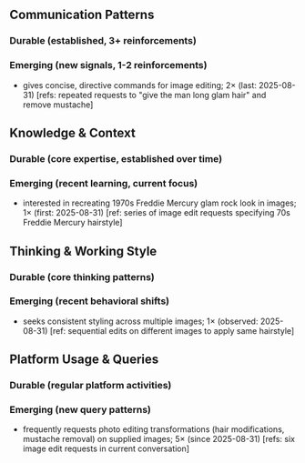 ## Communication Patterns
### Durable (established, 3+ reinforcements)

### Emerging (new signals, 1-2 reinforcements)
- gives concise, directive commands for image editing; 2× (last: 2025-08-31) [refs: repeated requests to "give the man long glam hair" and remove mustache]

## Knowledge & Context
### Durable (core expertise, established over time)

### Emerging (recent learning, current focus)
- interested in recreating 1970s Freddie Mercury glam rock look in images; 1× (first: 2025-08-31) [ref: series of image edit requests specifying 70s Freddie Mercury hairstyle]

## Thinking & Working Style
### Durable (core thinking patterns)

### Emerging (recent behavioral shifts)
- seeks consistent styling across multiple images; 1× (observed: 2025-08-31) [ref: sequential edits on different images to apply same hairstyle]

## Platform Usage & Queries
### Durable (regular platform activities)

### Emerging (new query patterns)
- frequently requests photo editing transformations (hair modifications, mustache removal) on supplied images; 5× (since 2025-08-31) [refs: six image edit requests in current conversation]